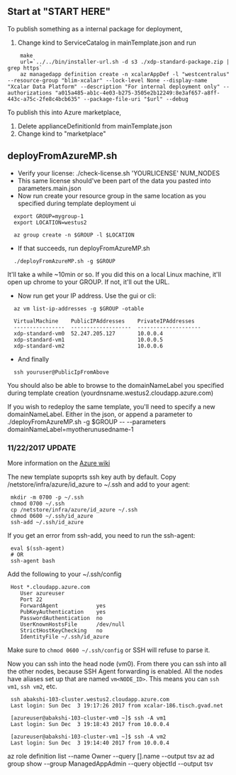 ## Start at "START HERE"

To publish something as a internal package for deployment,
1) Change kind to ServiceCatalog in mainTemplate.json and run

```
    make
    url=`../../bin/installer-url.sh -d s3 ./xdp-standard-package.zip | grep https`
    az managedapp definition create -n xcalarAppDef -l "westcentralus" --resource-group "blim-xcalar" --lock-level None --display-name "Xcalar Data Platform" --description "For internal deployment only" --authorizations "a015a485-ab1c-4e03-b275-3505e2b12249:8e3af657-a8ff-443c-a75c-2fe8c4bcb635" --package-file-uri "$url" --debug
```


To publish this into Azure marketplace,
1) Delete applianceDefinitionId from mainTemplate.json
2) Change kind to "marketplace"


## deployFromAzureMP.sh

- Verify your license: ./check-license.sh 'YOURLICENSE' NUM_NODES
- This same license should've been part of the data you pasted into parameters.main.json
- Now run create your resource group in the same location as you specified during template deployment ui
```
  export GROUP=mygroup-1
  export LOCATION=westus2

  az group create -n $GROUP -l $LOCATION
```
- If that succeeds, run deployFromAzureMP.sh
```
  ./deployFromAzureMP.sh -g $GROUP
```
It'll take a while ~10min or so. If you did this on a local Linux machine, it'll open up chrome to your GROUP. If not, it'll
out the URL.

- Now run get your IP address. Use the gui or cli:
```
  az vm list-ip-addresses -g $GROUP -otable

  VirtualMachine    PublicIPAddresses    PrivateIPAddresses
  ----------------  -------------------  --------------------
  xdp-standard-vm0  52.247.205.127       10.0.0.4
  xdp-standard-vm1                       10.0.0.5
  xdp-standard-vm2                       10.0.0.6

```

- And finally

```
  ssh youruser@PublicIpFromAbove
```

You should also be able to browse to the domainNameLabel you specified during template creation (yourdnsname.westus2.cloudapp.azure.com)

If you wish to redeploy the same template, you'll need to specify a new domainNameLabel. Either in the json, or append a
parameter to ./deployFromAzureMP.sh -g $GROUP -- --parameters domainNameLabel=myotherunusedname-1


### 11/22/2017 UPDATE

More information on the [Azure wiki](http://wiki.int.xcalar.com/mediawiki/index.php/Azure#Default_SSH_Access)

The new template supoprts ssh key auth by default. Copy /netstore/infra/azure/id_azure to ~/.ssh and add to your agent:

```
 mkdir -m 0700 -p ~/.ssh
 chmod 0700 ~/.ssh
 cp /netstore/infra/azure/id_azure ~/.ssh
 chmod 0600 ~/.ssh/id_azure
 ssh-add ~/.ssh/id_azure
```

If you get an error from ssh-add, you need to run the ssh-agent:

```
 eval $(ssh-agent)
 # OR
 ssh-agent bash
```

Add the following to your ~/.ssh/config

```
 Host *.cloudapp.azure.com
    User azureuser
    Port 22
    ForwardAgent            yes
    PubKeyAuthentication    yes
    PasswordAuthentication  no
    UserKnownHostsFile      /dev/null
    StrictHostKeyChecking   no
    IdentityFile ~/.ssh/id_azure
```

Make sure to `chmod 0600 ~/.ssh/config` or SSH will refuse to parse it.

Now you can ssh into the head node (vm0). From there you can ssh into all the other nodes, because SSH Agent
forwarding is enabled. All the nodes have aliases set up that are named `vm<NODE_ID>`. This means you can
`ssh vm1`, `ssh vm2`, etc.

```
 ssh abakshi-103-cluster.westus2.cloudapp.azure.com
 Last login: Sun Dec  3 19:17:26 2017 from xcalar-186.tisch.gvad.net

 [azureuser@abakshi-103-cluster-vm0 ~]$ ssh -A vm1
 Last login: Sun Dec  3 19:18:43 2017 from 10.0.0.4

 [azureuser@abakshi-103-cluster-vm1 ~]$ ssh -A vm2
 Last login: Sun Dec  3 19:14:40 2017 from 10.0.0.4
```
az role definition list --name Owner --query [].name --output tsv
az ad group show --group ManagedAppAdmin --query objectId --output tsv
